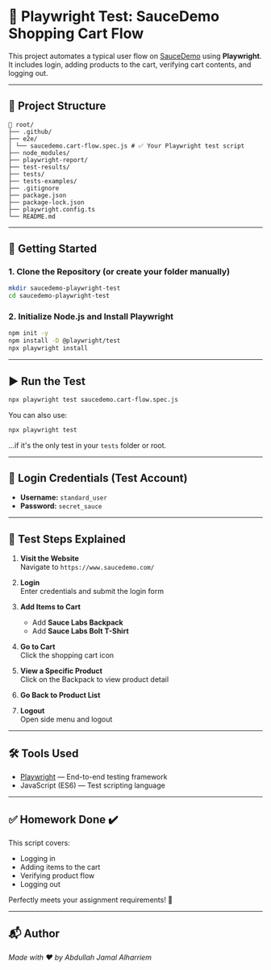 # 🧪 Playwright Test: SauceDemo Shopping Cart Flow

This project automates a typical user flow on [SauceDemo](https://www.saucedemo.com/) using **Playwright**.  
It includes login, adding products to the cart, verifying cart contents, and logging out.

---

## 📂 Project Structure

```
📁 root/
├── .github/
├── e2e/
│ └── saucedemo.cart-flow.spec.js # ✅ Your Playwright test script
├── node_modules/
├── playwright-report/
├── test-results/
├── tests/
├── tests-examples/
├── .gitignore
├── package.json
├── package-lock.json
├── playwright.config.ts
└── README.md 
```

---

## 🚀 Getting Started

### 1. Clone the Repository (or create your folder manually)
```bash
mkdir saucedemo-playwright-test
cd saucedemo-playwright-test
```

### 2. Initialize Node.js and Install Playwright
```bash
npm init -y
npm install -D @playwright/test
npx playwright install
```

---

## ▶️ Run the Test

```bash
npx playwright test saucedemo.cart-flow.spec.js
```

You can also use:
```bash
npx playwright test
```
...if it's the only test in your `tests` folder or root.

---

## 🔐 Login Credentials (Test Account)

- **Username:** `standard_user`
- **Password:** `secret_sauce`

---

## 📝 Test Steps Explained

1. **Visit the Website**  
   Navigate to `https://www.saucedemo.com/`

2. **Login**  
   Enter credentials and submit the login form

3. **Add Items to Cart**  
   - Add **Sauce Labs Backpack**
   - Add **Sauce Labs Bolt T-Shirt**

4. **Go to Cart**  
   Click the shopping cart icon

5. **View a Specific Product**  
   Click on the Backpack to view product detail

6. **Go Back to Product List**

7. **Logout**  
   Open side menu and logout

---

## 🛠️ Tools Used

- [Playwright](https://playwright.dev/) — End-to-end testing framework
- JavaScript (ES6) — Test scripting language

---


## ✅ Homework Done ✔️

This script covers:
- Logging in
- Adding items to the cart
- Verifying product flow
- Logging out

Perfectly meets your assignment requirements! 🎯

---

## 📬 Author

*Made with ❤️ by Abdullah Jamal Alharriem*
